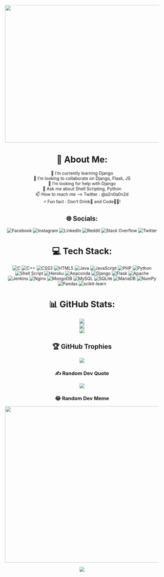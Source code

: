 <div align="center">

<img src="https://datasysbd.com/wp-content/uploads/2018/07/cs-an.gif" width="800" height="450" />

# 💫 About Me:
🌱 I’m currently learning Django<br>
👯 I’m looking to collaborate on Django, Flask, JS<br>
🤝 I’m looking for help with Django<br>
💬 Ask me about Shell Scripting, Python<br>
📫 How to reach me --> Twitter : @a2n0a0n2d<br>
⚡ Fun fact : Don't Drink🍺 and Code👨‍💻!

## 🌐 Socials:
![Facebook](https://img.shields.io/badge/Facebook-%231877F2.svg?logo=Facebook&logoColor=white)
![Instagram](https://img.shields.io/badge/Instagram-%23E4405F.svg?logo=Instagram&logoColor=white)
![LinkedIn](https://img.shields.io/badge/LinkedIn-%230077B5.svg?logo=linkedin&logoColor=white)
![Reddit](https://img.shields.io/badge/Reddit-%23FF4500.svg?logo=Reddit&logoColor=white)
![Stack Overflow](https://img.shields.io/badge/-Stackoverflow-FE7A16?logo=stack-overflow&logoColor=white)
![Twitter](https://img.shields.io/badge/Twitter-%231DA1F2.svg?logo=Twitter&logoColor=white)

# 💻 Tech Stack:
![C](https://img.shields.io/badge/c-%2300599C.svg?style=plastic&logo=c&logoColor=white) 
![C++](https://img.shields.io/badge/c++-%2300599C.svg?style=plastic&logo=c%2B%2B&logoColor=white) 
![CSS3](https://img.shields.io/badge/css3-%231572B6.svg?style=plastic&logo=css3&logoColor=white) 
![HTML5](https://img.shields.io/badge/html5-%23E34F26.svg?style=plastic&logo=html5&logoColor=white) 
![Java](https://img.shields.io/badge/java-%23ED8B00.svg?style=plastic&logo=java&logoColor=white) 
![JavaScript](https://img.shields.io/badge/javascript-%23323330.svg?style=plastic&logo=javascript&logoColor=%23F7DF1E) 
![PHP](https://img.shields.io/badge/php-%23777BB4.svg?style=plastic&logo=php&logoColor=white) 
![Python](https://img.shields.io/badge/python-3670A0?style=plastic&logo=python&logoColor=ffdd54) 
![Shell Script](https://img.shields.io/badge/shell_script-%23121011.svg?style=plastic&logo=gnu-bash&logoColor=white) 
![Heroku](https://img.shields.io/badge/heroku-%23430098.svg?style=plastic&logo=heroku&logoColor=white) 
![Anaconda](https://img.shields.io/badge/Anaconda-%2344A833.svg?style=plastic&logo=anaconda&logoColor=white) 
![Django](https://img.shields.io/badge/django-%23092E20.svg?style=plastic&logo=django&logoColor=white) 
![Flask](https://img.shields.io/badge/flask-%23000.svg?style=plastic&logo=flask&logoColor=white) 
![Apache](https://img.shields.io/badge/apache-%23D42029.svg?style=plastic&logo=apache&logoColor=white) 
![Jenkins](https://img.shields.io/badge/jenkins-%232C5263.svg?style=plastic&logo=jenkins&logoColor=white) 
![Nginx](https://img.shields.io/badge/nginx-%23009639.svg?style=plastic&logo=nginx&logoColor=white) 
![MongoDB](https://img.shields.io/badge/MongoDB-%234ea94b.svg?style=plastic&logo=mongodb&logoColor=white) 
![MySQL](https://img.shields.io/badge/mysql-%2300f.svg?style=plastic&logo=mysql&logoColor=white) 
![SQLite](https://img.shields.io/badge/sqlite-%2307405e.svg?style=plastic&logo=sqlite&logoColor=white) 
![MariaDB](https://img.shields.io/badge/MariaDB-003545?style=plastic&logo=mariadb&logoColor=white) 
![NumPy](https://img.shields.io/badge/numpy-%23013243.svg?style=plastic&logo=numpy&logoColor=white) 
![Pandas](https://img.shields.io/badge/pandas-%23150458.svg?style=plastic&logo=pandas&logoColor=white) 
![scikit-learn](https://img.shields.io/badge/scikit--learn-%23F7931E.svg?style=plastic&logo=scikit-learn&logoColor=white)
<br>

# 📊 GitHub Stats:
![](https://github-readme-stats.vercel.app/api?username=om-anand98&theme=dark&hide_border=false&include_all_commits=true&count_private=true)<br/>
![](https://github-readme-streak-stats.herokuapp.com/?user=om-anand98&theme=dark&hide_border=false)<br/>
![](https://github-readme-stats.vercel.app/api/top-langs/?username=om-anand98&theme=dark&hide_border=false&include_all_commits=true&count_private=true&layout=compact)
<br>

## 🏆 GitHub Trophies
![](https://github-profile-trophy.vercel.app/?username=om-anand98&theme=darkhub&no-frame=false&no-bg=true&margin-w=4)
<br>

### ✍️ Random Dev Quote
![](https://quotes-github-readme.vercel.app/api?type=vetical&theme=radical)
<br>

### 😂 Random Dev Meme
<img src="https://random-memer.herokuapp.com/" width="512px"/>

[![](https://visitcount.itsvg.in/api?id=om-anand98&icon=8&color=0)](https://visitcount.itsvg.in)
</div>
